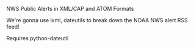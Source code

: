 NWS Public Alerts in XML/CAP and ATOM Formats

We're gonna use lxml, dateutils to break down the NOAA NWS alert RSS feed!

Requires python-dateutil
